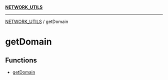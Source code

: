 [**NETWORK_UTILS**](../README.md)

***

[NETWORK_UTILS](../README.md) / getDomain

# getDomain

## Functions

- [getDomain](functions/getDomain.md)
